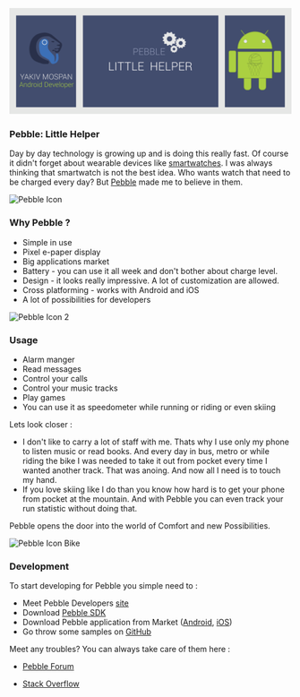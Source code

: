 ![Thumbnail](assets/images/articles/pebble-little-helper.png)

### Pebble: Little Helper

Day by day technology is growing up and is doing this really fast. Of course it didn't forget about wearable devices like [smartwatches][1]. I was always thinking that smartwatch is not the best idea. Who wants watch that need to be charged every day? But [Pebble][2] made me to believe in them.

![Pebble Icon](/articles/pebble-icon.jpg)

### Why Pebble ?

- Simple in use
- Pixel e-paper display
- Big applications market
- Battery - you can use it all week and don't bother about charge level.
- Design - it looks really impressive. A lot of customization are allowed.
- Cross platforming - works with Android and iOS
- A lot of possibilities for developers

![Pebble Icon 2](/articles/pebble-icon-2.jpg)

### Usage

- Alarm manger
- Read messages
- Control your calls
- Control your music tracks
- Play games
- You can use it as speedometer while running or riding or even skiing

Lets look closer :

- I don't like to carry a lot of staff with me. Thats why I use only my phone to listen music or read books. And every day in bus, metro or while riding the bike I was needed to take it out from pocket every time I wanted another track. That was anoing. And now all I need is to touch my hand.
- If you love skiing like I do than you know how hard is to get your phone from pocket at the mountain. And with Pebble you can even track your run statistic without doing that.


Pebble opens the door into the world of Comfort and new Possibilities.

![Pebble Icon Bike](/articles/pebble-icon-bike.jpg)

### Development

To start developing for Pebble you simple need to :

- Meet Pebble Developers [site][3]
- Download [Pebble SDK][4]
- Download Pebble application from Market ([Android][5], [iOS][6])
- Go throw some samples on [GitHub][7]

Meet any troubles? You can always take care of them here :

- [Pebble Forum][8]
- [Stack Overflow][9]


  [1]: http://en.wikipedia.org/wiki/Smartwatch
  [2]: http://en.wikipedia.org/wiki/Pebble_%28watch%29
  [3]: https://developer.getpebble.com/
  [4]: https://developer.getpebble.com/2/getting-started/
  [5]: https://play.google.com/store/apps/details?id=com.getpebble.android
  [6]: http://www.apple.com/itunes/affiliates/download/
  [7]: https://github.com/search?q=pebble&ref=cmdform
  [8]: https://forums.getpebble.com/categories/developer-discussion
  [9]: http://stackoverflow.com/questions/tagged/pebble-watch

